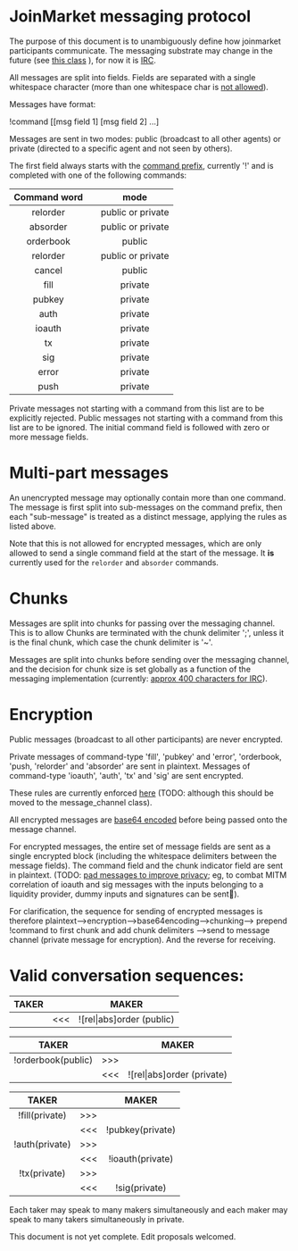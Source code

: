 JoinMarket messaging protocol
=============================

The purpose of this document is to unambiguously define how joinmarket participants communicate. The messaging substrate may change in the future (see [this class](https://github.com/chris-belcher/joinmarket/blob/master/lib/message_channel.py#L5) ), for now it is [IRC](https://github.com/chris-belcher/joinmarket/blob/master/lib/irc.py).

All messages are split into fields. Fields are separated with a single whitespace character (more than one whitespace char is [not allowed](https://github.com/chris-belcher/joinmarket/blob/master/lib/irc.py#L210)).

Messages have format:
    
!command [[msg field 1] [msg field 2] ...] 

Messages are sent in two modes: public (broadcast to all other agents) or private (directed to a specific 
agent and not seen by others).

The first field always starts with the [command prefix](https://github.com/chris-belcher/joinmarket/blob/master/lib/irc.py#L12), currently '!' and is completed with one of the following commands:

| Command word    |      | mode |
| :---------:|:----:|:-------:|
| relorder | |public or private |
| absorder | |public or private |
| orderbook | |public |
| relorder | |public or private |
| cancel | |public |
|fill||private|
|pubkey||private|
|auth||private|
|ioauth||private|
|tx||private|
|sig||private|
|error||private|
|push||private|

Private messages not starting with a command from this list are to be explicitly rejected.
Public messages not starting with a command from this list are to be ignored.
The initial command field is followed with zero or more message fields. 

Multi-part messages
===================
An unencrypted message may optionally contain more than one command. The message is first split into sub-messages on the command prefix, then each "sub-message" is treated as a distinct message, applying the rules as listed above.

Note that this is not allowed for encrypted messages, which are only allowed to send a single command field at the start of the message. It **is** currently used for the `relorder` and `absorder` commands.

Chunks
======
Messages are split into chunks for passing over the messaging channel. This is to allow  Chunks are terminated with the chunk delimiter ';', unless it is the final chunk, which case the chunk delimiter is '~'.

Messages are split into chunks before sending over the messaging channel, and the decision for chunk size
is set globally as a function of the messaging implementation (currently: [approx 400 characters for IRC](https://github.com/chris-belcher/joinmarket/blob/master/lib/irc.py#L11)).

Encryption
==========

Public messages (broadcast to all other participants) are never encrypted.

Private messages of command-type 'fill', 'pubkey' and 'error', 'orderbook, 'push, 'relorder' and 'absorder' are sent in plaintext.
Messages of command-type 'ioauth', 'auth', 'tx' and 'sig' are sent encrypted.

These rules are currently enforced [here](https://github.com/chris-belcher/joinmarket/blob/master/lib/irc.py#L15-L16) (TODO: although this should be moved to the message_channel class).

All encrypted messages are [base64 encoded](https://github.com/chris-belcher/joinmarket/blob/master/lib/enc_wrapper.py#L63-L69) before being passed onto the message channel.

For encrypted messages, the entire set of message fields are sent as a single encrypted block (including the whitespace delimiters between the message fields). The command field and the chunk indicator field are sent in plaintext. (TODO: [pad messages to improve privacy](https://github.com/JoinMarket-Org/joinmarket/issues/352); eg, to combat MITM correlation of ioauth and sig messages with the inputs belonging to a liquidity provider, dummy inputs and signatures can be sent).

For clarification, the sequence for sending of encrypted messages is therefore plaintext-->encryption-->base64encoding-->chunking--> prepend !command to first chunk and add chunk delimiters -->send to message channel (private message for encryption). And the reverse for receiving.

Valid conversation sequences:
=========================

| TAKER    |      | MAKER |
| :---------:|:----:|:-------:|
|| <<<| ![rel\|abs]order (public)|

| TAKER    |      | MAKER |
| :---------:|:----:|:-------:|
|!orderbook(public)|>>>||
|| <<<| ![rel\|abs]order (private)|

| TAKER    |      | MAKER |
| :---------:|:----:|:-------:|
|!fill(private)|>>>||
||<<<|!pubkey(private)|
|!auth(private)|>>>||
||<<<|!ioauth(private)|
|!tx(private)|>>>||
||<<<|!sig(private)|

Each taker may speak to many makers simultaneously and each maker may speak to many takers simultaneously in private.

This document is not yet complete. Edit proposals welcomed.

